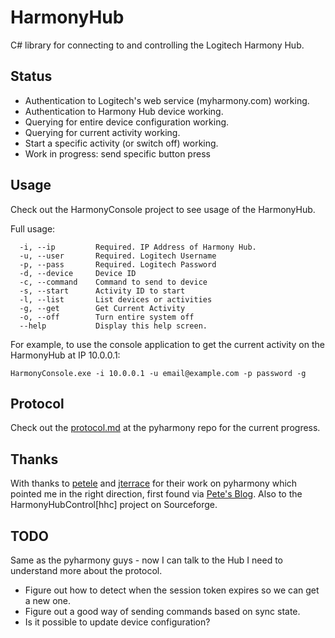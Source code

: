 ﻿HarmonyHub
==========

C# library for connecting to and controlling the Logitech Harmony Hub.

Status
------

- Authentication to Logitech's web service (myharmony.com) working.
- Authentication to Harmony Hub device working.
- Querying for entire device configuration working.
- Querying for current activity working.
- Start a specific activity (or switch off) working.
- Work in progress: send specific button press

Usage
-----

Check out the HarmonyConsole project to see usage of the HarmonyHub.

Full usage:

      -i, --ip         Required. IP Address of Harmony Hub.
      -u, --user       Required. Logitech Username
      -p, --pass       Required. Logitech Password
      -d, --device     Device ID
      -c, --command    Command to send to device
      -s, --start      Activity ID to start
      -l, --list       List devices or activities
      -g, --get        Get Current Activity
      -o, --off        Turn entire system off
      --help           Display this help screen.

For example, to use the console application to get the current activity on 
the HarmonyHub at IP 10.0.0.1:

    HarmonyConsole.exe -i 10.0.0.1 -u email@example.com -p password -g

Protocol
--------
Check out the [protocol.md][protocol] at the pyharmony repo for the current
progress.

Thanks
------

With thanks to [petele] and [jterrace] for their work on pyharmony which 
pointed me in the right direction, first  found via [Pete's Blog][petelepage].
Also to the HarmonyHubControl[hhc] project on Sourceforge.

TODO
----

Same as the pyharmony guys - now I can talk to the Hub I need to understand
more about the protocol.

- Figure out how to detect when the session token expires so we can get a
new one.
- Figure out a good way of sending commands based on sync state.
- Is it possible to update device configuration?


[petelepage]:http://petelepage.com/blog/tag/harmony-hub-api/
[jterrace]:https://github.com/jterrace/pyharmony/
[petele]:https://github.com/petele/pyharmony
[protocol]:https://github.com/jterrace/pyharmony/blob/master/PROTOCOL.md
[x]:http://sourceforge.net/projects/harmonyhubcontrol/